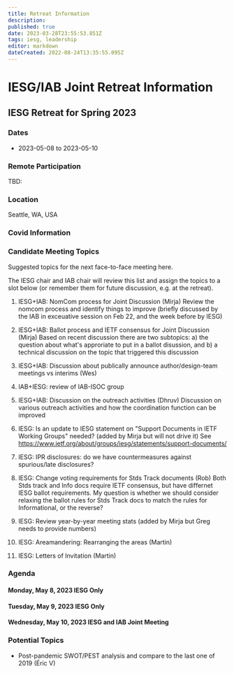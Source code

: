 ```yaml
---
title: Retreat Information
description: 
published: true
date: 2023-03-28T23:55:53.851Z
tags: iesg, leadership
editor: markdown
dateCreated: 2022-08-24T13:35:55.095Z
---
```


# IESG/IAB Joint Retreat Information
##  IESG Retreat for Spring 2023 

### Dates 

* 2023-05-08 to 2023-05-10

### Remote Participation 

TBD:

### Location 

Seattle, WA, USA

### Covid Information 

### Candidate Meeting Topics
Suggested topics for the next face-to-face meeting here.

The IESG chair and IAB chair will review this list and assign the topics to a slot below (or remember them for future discussion, e.g. at the retreat).

1. IESG+IAB: NomCom process for Joint Discussion (Mirja)
Review the nomcom process and identify things to improve (briefly discussed by the IAB in exceuative session on Feb 22, and the week before by IESG)

1. IESG+IAB: Ballot process and IETF consensus for Joint Discussion (Mirja)
Based on recent discussion there are two subtopics: a) the question about what's approriate to put in a ballot disussion, and b) a technical discussion on the topic that triggered this discussion

1. IESG+IAB: Discussion about publically announce author/design-team meetings vs interims  (Wes)

1. IAB+IESG: review of IAB-ISOC group

1. IESG+IAB: Discussion on the outreach activities (Dhruv) 
Discussion on various outreach activities and how the coordination function can be improved

1. IESG: Is an update to IESG statement on "Support Documents in IETF Working Groups" needed? (added by Mirja but will not drive it) 
See https://www.ietf.org/about/groups/iesg/statements/support-documents/

1. IESG: IPR disclosures: do we have countermeasures against spurious/late disclosures?

1. IESG: Change voting requirements for Stds Track documents (Rob)
Both Stds track and Info docs require IETF consensus, but have differnet IESG ballot requirements.  My question is whether we should consider relaxing the ballot rules for Stds Track docs to match the rules for Informational, or the reverse?

1. IESG: Review year-by-year meeting stats (added by Mirja but Greg needs to provide numbers)

1. IESG: Areamandering: Rearranging the areas (Martin)

1. IESG: Letters of Invitation (Martin)

### Agenda 


#### Monday, May 8, 2023 IESG Only

#### Tuesday, May 9, 2023 IESG Only

#### Wednesday, May 10, 2023 IESG and IAB Joint Meeting

### Potential Topics

* Post-pandemic SWOT/PEST analysis and compare to the last one of 2019 (Éric V)
